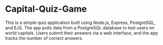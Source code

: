 # Capital-Quiz-Game
This is a simple quiz application built using Node.js, Express, PostgreSQL, and EJS. The app pulls data from a PostgreSQL database to test users on world capitals. Users submit their answers via a web interface, and the app tracks the number of correct answers.
